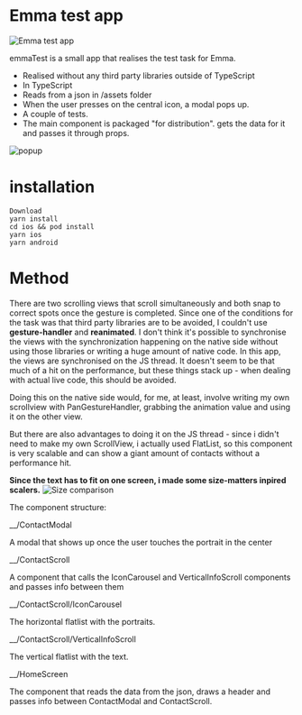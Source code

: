 # Emma test app
![Emma test app](https://s8.gifyu.com/images/popup.gif "Emma test app")



emmaTest is a small app that realises the test task for Emma.


- Realised without any third party libraries outside of TypeScript
- In TypeScript
- Reads from a json in /assets folder
- When the user presses on the central icon, a modal pops up.
- A couple of tests.
- The main component <ContactScroll /> is packaged "for distribution". <HomeScreen /> gets the data for it and passes it through props.


![popup](https://i.imgur.com/Jr5DYkL.gif "popup")


# installation
```
Download
yarn install
cd ios && pod install
yarn ios
yarn android
```

# Method
There are two scrolling views that scroll simultaneously and both snap to correct spots once the gesture is completed.
Since one of the conditions for the task was that third party libraries are to be avoided, I couldn't use **gesture-handler** and **reanimated**. I don't think it's possible to synchronise the views with the synchronization happening on the native side without using those libraries or writing a huge amount of native code. In this app, the views are synchronised on the JS thread. It doesn't seem to be that much of a hit on the performance, but these things stack up - when dealing with actual live code, this should be avoided.


Doing this on the native side would, for me, at least, involve writing my own scrollview with PanGestureHandler, grabbing the animation value and using it on the other view.


But there are also advantages to doing it on the JS thread - since i didn't need to make my own ScrollView, i actually used FlatList, so this component is very scalable and can show a giant amount of contacts without a performance hit.


**Since the text has to fit on one screen, i made some size-matters inpired scalers.**
![Size comparison](https://i.imgur.com/Qzs20g0.png "Size comparison")


The component structure:

__/ContactModal

A modal that shows up once the user touches the portrait in the center

__/ContactScroll

A component that calls the IconCarousel and VerticalInfoScroll components and passes info between them

__/ContactScroll/IconCarousel

The horizontal flatlist with the portraits.

__/ContactScroll/VerticalInfoScroll

The vertical flatlist with the text.

__/HomeScreen

The component that reads the data from the json, draws a header and passes info between ContactModal and ContactScroll.





